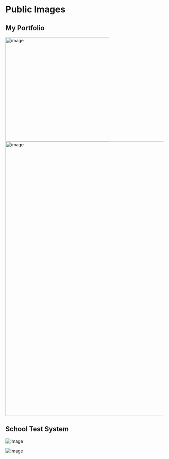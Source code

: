 # Public Images

## My Portfolio

<img width="330" alt="image" src="https://github.com/user-attachments/assets/4dfd065d-c7a5-4d08-9df2-4277eb05acf8">

<img width="871" alt="image" src="https://github.com/user-attachments/assets/d2d09564-2a01-487c-95b4-980d99622cd9">

## School Test System

![image](https://github.com/user-attachments/assets/3be026a3-e8cc-44de-a2da-f42ea4b8a5ac)

![image](https://github.com/user-attachments/assets/800bff45-e0a3-4629-8f70-12aadcf109a1)

